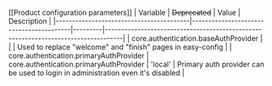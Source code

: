 [[Product configuration parameters]]
| Variable                                | ~~Deprecated~~                          | Value   | Description                                                                       |
|-----------------------------------------|-----------------------------------------|---------|-----------------------------------------------------------------------------------|
| core.authentication.baseAuthProvider    |  |         | Used to replace "welcome" and "finish" pages in easy-config                  |
| core.authentication.primaryAuthProvider | core.authentication.primaryAuthProvider | 'local' | Primary auth provider can be used to login in administration even it's disabled   |